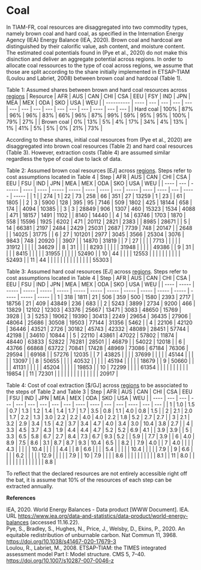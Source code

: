 # Coal

In TIAM-FR, coal resources are disaggregated into two commodity types, namely brown coal and hard coal, as specified in the Internation Energy Agency (IEA) Energy Balance (IEA, 2020). Brown coal and hardcoal are distinguished by their calorific value, ash content, and moisture content. The estimated coal potentials found in (Pye et al., 2020) do not make this disinction and deliver an aggregate potential across regions. In order to allocate coal ressources to the type of coal across regions, we assume that those are split according to the share initially implemented in ETSAP-TIAM (Loulou and Labriet, 2008) between brown coal and hardcoal (Table 1).

Table 1: Assumed shares between brown and hard coal resources across [regions](../spatial-representation/index.md)
| Resource   | AFR  | AUS | CAN | CHI | CSA | EEU | FSY | IND | JPN | MEA | MEX | ODA | SKO  | USA | WEU |
| ---------- | ---- | --- | --- | --- | --- | --- | --- | --- | --- | --- | --- | --- | ---- | --- | --- |
| Hard coal  | 100% | 87% | 96% | 96% | 83% | 66% | 96% | 87% | 99% | 59% | 95% | 95% | 100% | 79% | 27% |
| Brown coal | 0%   | 13% | 5%  | 4%  | 17% | 34% | 4%  | 13% | 1%  | 41% | 5%  | 5%  | 0%   | 21% | 73% |

According to these shares, initial coal resources from (Pye et al., 2020) are disaggregated into brown coal resources (Table 2) and hard coal resources (Table 3). However, extraction costs (Table 4) are assumed similar regardless the type of coal due to lack of data.

Table 2: Assumed brown coal resources \[EJ\] across [regions](../spatial-representation/index.md). Steps refer to cost assumptions located in Table 4
| Step | AFR | AUS    | CAN  | CHI  | CSA   | EEU   | FSU  | IND  | JPN | MEA   | MEX  | ODA  | SKO | USA   | WEU   |
| ---- | --- | ------ | ---- | ---- | ----- | ----- | ---- | ---- | --- | ----- | ---- | ---- | --- | ----- | ----- |
| 1    |  | 274    | 1    | 22   | 73    | 258   | 66   | 351  | 27  | 13259 | 1    | 23   |  | 61    | 1805  |
| 2    | 3   | 5900   | 128  | 395  | 95    | 7146  | 509  | 1802 | 425 | 18144 | 658  | 174  |  | 4094  | 10385 |
| 3    | 3   | 28849  | 906  | 1307 | 460   | 15323 | 1534 | 4088 | 471 | 18157 | 1491 | 1102 |  | 8140  | 14440 |
| 4    | 14  | 63746  | 1703 | 1870 | 558   | 15596 | 1925 | 6202 | 471 | 20112 | 2821 | 2383 |  | 8985  | 28671 |
| 5    | 14  | 66381  | 2197 | 2484 | 2429  | 25031 | 2687 | 7739 | 748 | 20147 |   | 2648 |  | 14025 | 31775 |
| 6    | 27  | 101201 | 2977 | 3045 | 3566  | 25304 | 3076 | 9843 | 748 | 20920 |   | 3907 |  | 14870 | 31819 |
| 7    | 27  |     |   |   | 7713  |    |   |   |  | 31912 |   |   |  |    | 34629 |
| 8    | 31  |     |   |   | 8293  |    |   |   |  | 31948 |   |   |  |    | 49386 |
| 9    | 31  |     |   |   | 8415  |    |   |   |  | 31955 |   |   |  |    | 52490 |
| 10   | 44  |     |   |   | 12553 |    |   |   |  |    |   |   |  |    | 52493 |
| 11   | 44  |     |   |   |    |    |   |   |  |    |   |   |  |    | 55303 |

Table 3: Assumed hard coal resources \[EJ\] across [regions](../spatial-representation/index.md). Steps refer to cost assumptions located in Table 4
| Step | AFR   | AUS   | CAN   | CHI   | CSA   | EEU   | FSU   | IND   | JPN   | MEA   | MEX   | ODA   | SKO   | USA   | WEU   |
| ---- | ----- | ----- | ----- | ----- | ----- | ----- | ----- | ----- | ----- | ----- | ----- | ----- | ----- | ----- | ----- |
| 1    | 318   | 1811  | 21    | 506   | 359   | 500   | 1580  | 2393  | 2717  | 18756 | 21    | 409   | 43849 | 236   | 683   |
| 2    | 5243  | 3899  | 2734  | 9200  | 466   | 13829 | 12102 | 12303 | 43376 | 25667 | 13471 | 3083  | 48650 | 15769 | 3928  |
| 3    | 5253  | 19062 | 19390 | 30413 | 2249  | 29654 | 36435 | 27906 | 48064 | 25686 | 30508 | 19503 | 77144 | 31356 | 5462  |
| 4    | 22106 | 42120 | 36446 | 43521 | 2726  | 30182 | 45743 | 42332 | 48089 | 28451 | 57744 | 42198 |       | 34610 | 10844 |
| 5    | 22110 | 43861 | 47022 | 57802 | 11874 | 48440 | 63833 | 52822 | 76281 | 28501 |       | 46879 |       | 54022 | 12018 |
| 6    | 43766 | 66868 | 63722 | 70841 | 17428 | 48969 | 73086 | 67184 | 76306 | 29594 |       | 69168 |       | 57276 | 12035 |
| 7    | 43825 |       |       |       | 37699 |       |       |       |       | 45144 |       |       |       |       | 13097 |
| 8    | 50655 |       |       |       | 40532 |       |       |       |       | 45194 |       |       |       |       | 18679 |
| 9    | 50660 |       |       |       | 41131 |       |       |       |       | 45204 |       |       |       |       | 19853 |
| 10   | 72299 |       |       |       | 61354 |       |       |       |       |       |       |       |       |       | 19854 |
| 11   | 72301 |       |       |       |       |       |       |       |       |       |       |       |       |       | 20917 |

Table 4: Cost of coal extraction \[$/GJ\] across [regions](../spatial-representation/index.md) to be associated to the steps of Table 2 and Table 3
| Step | AFR | AUS | CAN | CHI | CSA | EEU | FSU | IND | JPN  | MEA  | MEX | ODA | SKO  | USA | WEU |
| ---- | --- | --- | --- | --- | --- | --- | --- | --- | ---- | ---- | --- | --- | ---- | --- | --- |
| 1    | 1.0 | 1.5 | 0.7 | 1.3 | 1.2 | 1.4 | 1.4 | 1.7 | 1.7  | 3.5  | 0.8 | 1.1 | 4.0  | 0.8 | 1.5 |
| 2    | 2.1 | 2.0 | 1.7 | 2.2 | 1.3 | 3.0 | 2.2 | 2.2 | 4.0  | 4.0  | 2.2 | 1.8 | 5.2  | 2.7 | 2.7 |
| 3    | 2.1 | 3.2 | 2.9 | 3.4 | 1.5 | 4.2 | 3.7 | 3.4 | 4.7  | 4.0  | 3.4 | 3.0 | 10.4 | 3.8 | 2.7 |
| 4    | 3.3 | 4.5 | 3.7 | 4.3 | 1.9 | 4.4 | 4.4 | 4.7 | 5.2  | 5.2  | 6.9 | 4.1 |      | 3.9 | 3.9 |
| 5    | 3.3 | 6.5 | 5.8 | 6.7 | 2.7 | 8.4 | 7.3 | 6.7 | 9.3  | 5.2  |     | 5.9 |      | 7.7 | 3.9 |
| 6    | 4.0 | 8.9 | 7.5 | 8.6 | 3.1 | 8.7 | 8.7 | 9.3 | 10.4 | 6.5  |     | 8.2 |      | 7.9 | 4.0 |
| 7    | 4.0 |     |     |     | 4.3 |     |     |     |      | 10.4 |     |     |      |     | 4.4 |
| 8    | 6.6 |     |     |     | 5.4 |     |     |     |      | 10.4 |     |     |      |     | 7.9 |
| 9    | 6.6 |     |     |     | 6.2 |     |     |     |      | 12.9 |     |     |      |     | 7.9 |
| 10   | 7.9 |     |     |     | 8.6 |     |     |     |      |      |     |     |      |     | 8.1 |
| 11   | 8.0 |     |     |     |     |     |     |     |      |      |     |     |      |     | 8.8 |

To reflect that the declared resources are not entirely accessible right off the bat, it is assume that 10% of the resources of each step can be extracted annually.

**References**

IEA, 2020. World Energy Balances - Data product [WWW Document]. IEA. URL https://www.iea.org/data-and-statistics/data-product/world-energy-balances (accessed 11.16.22).  
Pye, S., Bradley, S., Hughes, N., Price, J., Welsby, D., Ekins, P., 2020. An equitable redistribution of unburnable carbon. Nat Commun 11, 3968. https://doi.org/10.1038/s41467-020-17679-3  
Loulou, R., Labriet, M., 2008. ETSAP-TIAM: the TIMES integrated assessment model Part I: Model structure. CMS 5, 7–40. https://doi.org/10.1007/s10287-007-0046-z
